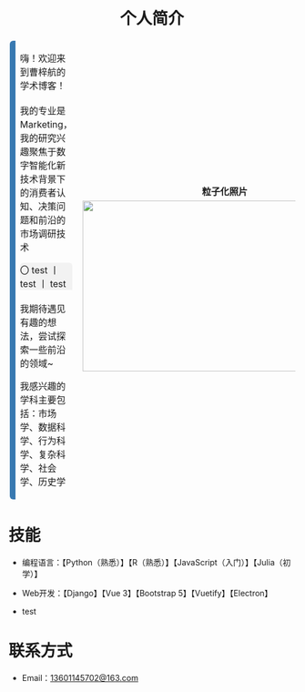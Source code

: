 # <center>个人简介</center>

<table style="border-collapse: separate;">
    <tbody>
        <tr>
            <td style="border-top: 0px !important; border-bottom: 0px !important; border-right: 0px !important; border-left: 10px solid #3879B1 !important; border-radius: 6px !important; white-space: normal;">
                <p>
                    嗨！欢迎来到曹梓航的学术博客！<br>
                    <br>
                    我的专业是Marketing，我的研究兴趣聚焦于数字智能化新技术背景下的消费者认知、决策问题和前沿的市场调研技术<br>
                    <li style='background-color: #f2f2f2; border-top-left-radius: 6px;border-top-right-radius: 6px; display: flex; justify-content: center;list-style-position: inside;'>
                    	 〇 test 丨 test 丨 test
                	</li>
                    <br>
                    我期待遇见有趣的想法，尝试探索一些前沿的领域~
                </p>
                <p>
                    我感兴趣的学科主要包括：市场学、数据科学、行为科学、复杂科学、社会学、历史学
                </p>
            </td>
            <td style="border-top: 0px !important; border-bottom: 0px !important; border-left: 0px !important; border-right: 10px solid #3879B1 !important; border-radius: 6px !important; ">
                <p align='center' style="line-height: 1; margin-bottom: 8px; margin-top: 35px; font-weight: bold">
                    粒子化照片
                </p>
                <img src="https://img.caozihang.com/img/202306261616374.gif" width='500' height='300' style='padding-top: 0em;'>
            </td>
        </tr>
    </tbody>
</table>








# 技能

- 编程语言：【Python（熟悉）】【R（熟悉）】【JavaScript（入门）】【Julia（初学）】

- Web开发：【Django】【Vue 3】【Bootstrap 5】【Vuetify】【Electron】
- test

# 联系方式

- Email：13601145702@163.com







